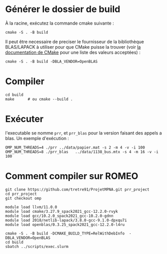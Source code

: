 # Générer le dossier de build

À la racine, exécutez la commande cmake suivante :
```
cmake -S . -B build
```

Il peut être necessaire de preciser le fournisseur de la bibliothèque BLAS/LAPACK à utiliser pour que CMake puisse la trouver (voir [la documentation de CMake](https://cmake.org/cmake/help/latest/module/FindBLAS.html#blas-lapack-vendors) pour une liste des valeurs acceptées) :

```
cmake -S . -B build -DBLA_VENDOR=OpenBLAS
```

# Compiler

```
cd build
make      # ou cmake --build .
```

# Exécuter

l'executable se nomme `prr`, et `prr_blas` pour la version faisant des appels a blas.
Un exemple d'exécution :
```
OMP_NUM_THREADS=4 ./prr ../data/papier.mat -s 2 -m 4 -v -i 100
OMP_NUM_THREADS=8 ./prr_blas   ../data/1138_bus.mtx -s 4 -m 16 -v -i 100
```

# Comment compiler sur ROMEO

```
git clone https://github.com/tretre91/ProjetMPNA.git prr_project
cd prr_project
git checkout omp

module load llvm/11.0.0
module load cmake/3.27.9_spack2021_gcc-12.2.0-rvyk
module load gcc/10.2.0_spack2021_gcc-10.2.0-gdnn
module load 2018/netlib-lapack/3.8.0-gcc-9.1.0-dpxqu7i
module load openblas/0.3.25_spack2021_gcc-12.2.0-l4ru

cmake -S . -B build -DCMAKE_BUILD_TYPE=RelWithDebInfo  -DBLA_VENDOR=OpenBLAS
cd build
sbatch ../scripts/exec.slurm
```



